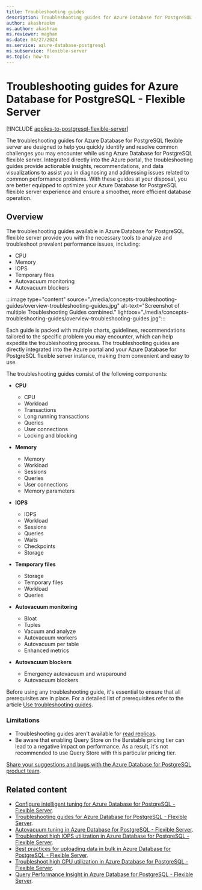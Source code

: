 ```yaml
---
title: Troubleshooting guides
description: Troubleshooting guides for Azure Database for PostgreSQL - Flexible Server.
author: akashraokm
ms.author: akashrao
ms.reviewer: maghan
ms.date: 04/27/2024
ms.service: azure-database-postgresql
ms.subservice: flexible-server
ms.topic: how-to
---
```


# Troubleshooting guides for Azure Database for PostgreSQL - Flexible Server

[!INCLUDE [applies-to-postgresql-flexible-server](~/reusable-content/ce-skilling/azure/includes/postgresql/includes/applies-to-postgresql-flexible-server.md)]

The troubleshooting guides for Azure Database for PostgreSQL flexible server are designed to help you quickly identify and resolve common challenges you may encounter while using Azure Database for PostgreSQL flexible server. Integrated directly into the Azure portal, the troubleshooting guides provide actionable insights, recommendations, and data visualizations to assist you in diagnosing and addressing issues related to common performance problems. With these guides at your disposal, you are better equipped to optimize your Azure Database for PostgreSQL flexible server experience and ensure a smoother, more efficient database operation.

## Overview

The troubleshooting guides available in Azure Database for PostgreSQL flexible server provide you with the necessary tools to analyze and troubleshoot prevalent performance issues, 
including:
* CPU
* Memory
* IOPS
* Temporary files
* Autovacuum monitoring
* Autovacuum blockers

:::image type="content" source="./media/concepts-troubleshooting-guides/overview-troubleshooting-guides.jpg" alt-text="Screenshot of multiple Troubleshooting Guides combined." lightbox="./media/concepts-troubleshooting-guides/overview-troubleshooting-guides.jpg":::

Each guide is packed with multiple charts, guidelines, recommendations tailored to the specific problem you may encounter, which can help expedite the troubleshooting process.
The troubleshooting guides are directly integrated into the Azure portal and your Azure Database for PostgreSQL flexible server instance, making them convenient and easy to use. 

The troubleshooting guides consist of the following components:

- **CPU**

  * CPU
  * Workload
  * Transactions
  * Long running transactions
  * Queries
  * User connections
  * Locking and blocking

- **Memory**

  * Memory
  * Workload
  * Sessions
  * Queries
  * User connections
  * Memory parameters

- **IOPS**

  * IOPS
  * Workload
  * Sessions
  * Queries
  * Waits
  * Checkpoints
  * Storage

- **Temporary files**

  * Storage
  * Temporary files
  * Workload
  * Queries

- **Autovacuum monitoring**

  * Bloat
  * Tuples
  * Vacuum and analyze
  * Autovacuum workers
  * Autovacuum per table
  * Enhanced metrics

- **Autovacuum blockers**

  * Emergency autovacuum and wraparound
  * Autovacuum blockers


Before using any troubleshooting guide, it's essential to ensure that all prerequisites are in place. For a detailed list of prerequisites refer to the article [Use troubleshooting guides](how-to-troubleshooting-guides.md).

### Limitations

* Troubleshooting guides aren't available for [read replicas](concepts-read-replicas.md).
* Be aware that enabling Query Store on the Burstable pricing tier can lead to a negative impact on performance. As a result, it's not recommended to use Query Store with this particular pricing tier.

[Share your suggestions and bugs with the Azure Database for PostgreSQL product team](https://aka.ms/pgfeedback).

## Related content

- [Configure intelligent tuning for Azure Database for PostgreSQL - Flexible Server](how-to-enable-intelligent-performance-portal.md).
- [Troubleshooting guides for Azure Database for PostgreSQL - Flexible Server](concepts-troubleshooting-guides.md).
- [Autovacuum tuning in Azure Database for PostgreSQL - Flexible Server](how-to-autovacuum-tuning.md).
- [Troubleshoot high IOPS utilization in Azure Database for PostgreSQL - Flexible Server](how-to-high-io-utilization.md).
- [Best practices for uploading data in bulk in Azure Database for PostgreSQL - Flexible Server](how-to-bulk-load-data.md).
- [Troubleshoot high CPU utilization in Azure Database for PostgreSQL - Flexible Server](how-to-high-cpu-utilization.md).
- [Query Performance Insight in Azure Database for PostgreSQL - Flexible Server](concepts-query-performance-insight.md).
